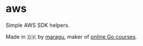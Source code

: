 # aws

Simple AWS SDK helpers.

Made in 🇩🇰 by [maragu](https://www.maragu.dk/), maker of [online Go courses](https://www.golang.dk/).
